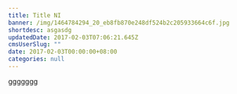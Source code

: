 ```yaml
---
title: Title NI
banner: /img/1464784294_20_eb8fb870e248df524b2c205933664c6f.jpg
shortdesc: asgasdg
updatedDate: 2017-02-03T07:06:21.645Z
cmsUserSlug: ""
date: 2017-02-03T00:00:00+08:00
categories: null
---
```


ggggggg